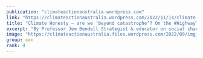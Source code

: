 ```yaml
---
publication: "climateactionaustralia.wordpress.com"
link: "https://climateactionaustralia.wordpress.com/2022/11/14/climate-honesty-are-we-beyond-catastrophe-on-the-highwaytohell-cop27-tellthetruth-auspol-climatecrisis-metacrisis-time-for-plane/"
title: "Climate Honesty – are we ‘beyond catastrophe’? On the #HighwayToHell #COP27 #TellTheTruth #auspol #ClimateCrisis #MetaCrisis Time for #PlanE"
excerpt: "By Professor Jem Bendell Strategist & educator on social change, focused on Deep Adaptation to societal breakdown This is an essay that responds critically to the widely read piece in the New Y…"
image: "https://climateactionaustralia.files.wordpress.com/2022/09/img_1725.jpg?w=1200"
group: con
rank: 4
---
```

